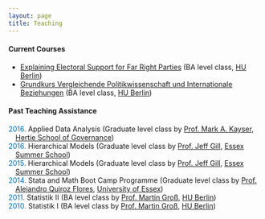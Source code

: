 ```yaml
---
layout: page
title: Teaching
---
```


<style>
	ul.yr {
	list-style: none;
	margin-left: 0;
	padding-left: 1em;
	text-indent: -1em;
	}
	</style>

#### Current Courses
* <a href="https://agnes.hu-berlin.de/lupo/rds?state=verpublish&status=init&vmfile=no&publishid=132468&moduleCall=webInfo&publishConfFile=webInfo&publishSubDir=veranstaltung">Explaining Electoral Support for Far Right Parties</a> (BA level class, <a
 href="https://www.sowi.hu-berlin.de/">HU Berlin</a>)
* <a href="https://agnes.hu-berlin.de/lupo/rds?state=verpublish&status=init&vmfile=no&publishid=132232&moduleCall=webInfo&publishConfFile=webInfo&publishSubDir=veranstaltung">Grundkurs Vergleichende Politikwissenschaft und Internationale Beziehungen</a> (BA level class, <a
 href="https://www.sowi.hu-berlin.de/">HU Berlin</a>)


#### Past Teaching Assistance
<ul class="yr">
<li> <font color="#0070bb"> 2016. </font>
Applied Data Analysis (Graduate level class by <a
 href="http://mark-kayser.com/">Prof. Mark A. Kayser</a>, <a
 href="https://www.hertie-school.org/en/">Hertie School of Governance</a>)
</li>
<li> <font color="#0070bb"> 2016. </font>
Hierarchical Models (Graduate level class by <a
 href="http://pages.wustl.edu/jgill">Prof. Jeff Gill</a>, <a
 href="http://essexsummerschool.com/">Essex Summer School</a>)
</li>
<li> <font color="#0070bb"> 2015. </font>
Hierarchical Models (Graduate level class by <a
 href="http://pages.wustl.edu/jgill">Prof. Jeff Gill</a>, <a
 href="http://essexsummerschool.com/">Essex Summer School</a>)
</li>
<li> <font color="#0070bb"> 2014. </font>
Stata and Math Boot Camp Programme (Graduate level class by <a
 href="http://privatewww.essex.ac.uk/~aquiro/">Prof. Alejandro Quiroz Flores</a>,
<a
 href="http://www.essex.ac.uk/government/">University of Essex</a>)
</li>
<li> <font color="#0070bb"> 2011. </font>
Statistik II (BA level class by <a
 href="http://www.uni-tuebingen.de/fakultaeten/wirtschafts-und-sozialwissenschaftliche-fakultaet/faecher/soziologie/institut/personal-nach-funktionen/prof-dr-martin-gross.html">Prof. Martin Groß</a>, <a
 href="https://www.sowi.hu-berlin.de/">HU Berlin</a>)
</li>
<li> <font color="#0070bb"> 2010. </font>
Statistik I (BA level class by <a
 href="http://www.uni-tuebingen.de/fakultaeten/wirtschafts-und-sozialwissenschaftliche-fakultaet/faecher/soziologie/institut/personal-nach-funktionen/prof-dr-martin-gross.html">Prof. Martin Groß</a>, <a
 href="https://www.sowi.hu-berlin.de/">HU Berlin</a>)
</li>
</ul>
